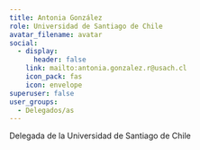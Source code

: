 ```yaml
---
title: Antonia González
role: Universidad de Santiago de Chile
avatar_filename: avatar
social:
  - display:
      header: false
    link: mailto:antonia.gonzalez.r@usach.cl
    icon_pack: fas
    icon: envelope
superuser: false
user_groups:
  - Delegados/as
---
```

Delegada de la Universidad de Santiago de Chile